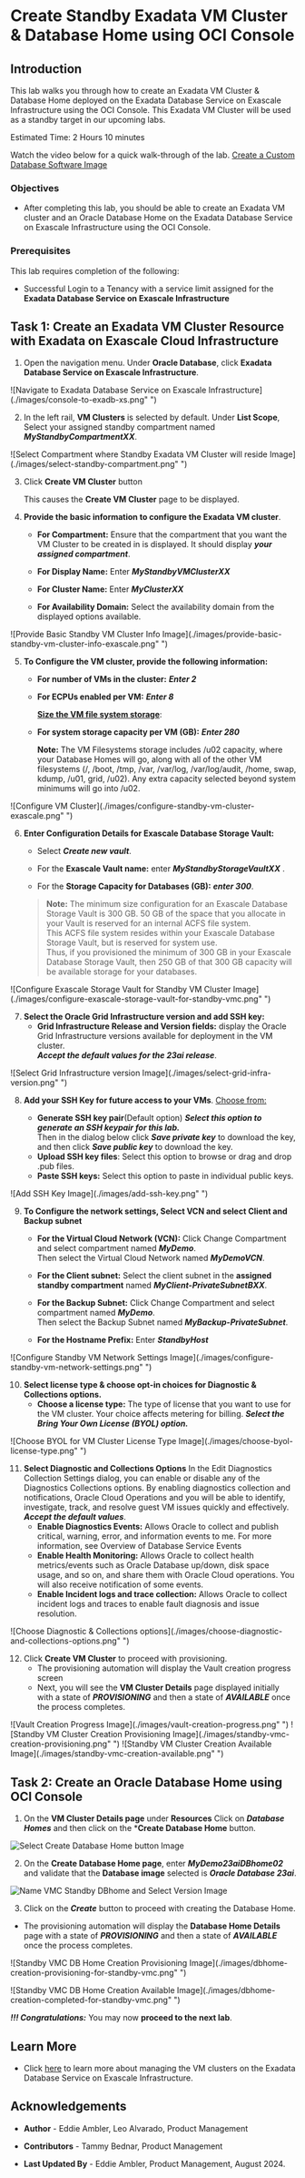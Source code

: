# Create Standby Exadata VM Cluster & Database Home using OCI Console


## Introduction

This lab walks you through how to create an Exadata VM Cluster & Database Home deployed on the Exadata Database Service on Exascale Infrastructure using the OCI Console. This Exadata VM Cluster will be used as a standby target in our upcoming labs.
 

Estimated Time: 2 Hours 10 minutes

Watch the video below for a quick walk-through of the lab.
  [Create a Custom Database Software Image](youtube:placeholder)

### Objectives

-   After completing this lab, you should be able to create an Exadata VM cluster and an Oracle Database Home on the Exadata Database Service on Exascale Infrastructure using the OCI Console.


### Prerequisites

This lab requires completion of the following:

* Successful Login to a Tenancy with a service limit assigned for the **Exadata Database Service on Exascale Infrastructure**

## Task 1: Create an Exadata VM Cluster Resource with Exadata on Exascale Cloud Infrastructure

1. Open the navigation menu. Under **Oracle Database**, click **Exadata Database Service on Exascale Infrastructure**.

  ![Navigate to Exadata Database Service on Exascale Infrastructure](./images/console-to-exadb-xs.png" ")

2. In the left rail, **VM Clusters** is selected by default. Under **List Scope**, Select your assigned standby compartment named ***MyStandbyCompartmentXX***. 
   
  ![Select Compartment where Standby Exadata VM Cluster will reside Image](./images/select-standby-compartment.png" ")

3. Click **Create VM Cluster** button 
    
    This causes the **Create VM Cluster** page to be displayed.  

4. **Provide the basic information to configure the Exadata VM cluster**.
    * **For Compartment:** Ensure that the compartment that you want the VM Cluster to be created in is displayed. It should display ***your assigned compartment***.

    * **For Display Name:** Enter ***MyStandbyVMClusterXX*** 

    * **For Cluster Name:** Enter ***MyClusterXX*** 

    * **For Availability Domain:** Select the availability domain from the displayed options available. 

 ![Provide Basic Standby VM Cluster Info Image](./images/provide-basic-standby-vm-cluster-info-exascale.png" ")

5. **To Configure the VM cluster, provide the following information:** 
    * **For number of VMs in the cluster:** ***Enter 2***
    * **For ECPUs enabled per VM:** ***Enter 8*** 

      <u>**Size the VM file system storage**</u>: 
    * **For system storage capacity per VM (GB):** ***Enter 280***

      **Note:**  The VM Filesystems storage includes /u02 capacity, where your Database Homes will go, along with all of the other VM filesystems (/, /boot, /tmp, /var, /var/log, /var/log/audit, /home, swap, kdump, /u01, grid, /u02). Any extra capacity selected beyond system minimums will go into /u02. 

  ![Configure VM Cluster](./images/configure-standby-vm-cluster-exascale.png" ")

6. **Enter Configuration Details for Exascale Database Storage Vault:** 
    * Select ***Create new vault***. 

    * For the **Exascale Vault name:** enter ***MyStandbyStorageVaultXX*** . 
    * For the **Storage Capacity for Databases (GB):** ***enter 300***. 

    > **Note:** The minimum size configuration for an Exascale Database Storage Vault is 300 GB. 50 GB of the space that you allocate in your Vault is reserved for an internal ACFS file system. <br>This ACFS file system resides within your Exascale Database Storage Vault, but is reserved for system use. <br>Thus, if you provisioned the minimum of 300 GB in your Exascale Database Storage Vault, then 250 GB of that 300 GB capacity will be available storage for your databases. 

  ![Configure Exascale Storage Vault for Standby VM Cluster Image](./images/configure-exascale-storage-vault-for-standby-vmc.png" ")

7. **Select the Oracle Grid Infrastructure version and add SSH key:** 
    * **Grid Infrastructure Release and Version fields:** display the Oracle Grid Infrastructure versions available for deployment in the VM cluster. <br/>
    ***Accept the default values for the 23ai release***.

  ![Select Grid Infrastructure version Image](./images/select-grid-infra-version.png" ")

8. **Add your SSH Key for future access to your VMs**. <u>Choose from:</u>

      * **Generate SSH key pair**(Default option) ***Select this option to generate an SSH keypair for this lab.*** <br>Then in the dialog below click ***Save private key*** to download the key, and then click ***Save public key*** to download the key. 
      * **Upload SSH key files**: Select this option to browse or drag and drop .pub files. 
      * **Paste SSH keys:** Select this option to paste in individual public keys.

  ![Add SSH Key Image](./images/add-ssh-key.png" ")
 

9. **To Configure the network settings, Select VCN and select Client and Backup subnet** 
    * **For the Virtual Cloud Network (VCN):** Click Change Compartment and select compartment named ***MyDemo***.  <br/>
    Then select the Virtual Cloud Network named ***MyDemoVCN***.
    
    * **For the Client subnet:** Select the client subnet in the **assigned standby compartment** named ***MyClient-PrivateSubnetBXX***. <br/>
    
    * **For the Backup Subnet:** Click Change Compartment and select compartment named ***MyDemo***.  <br/>
    Then select the Backup Subnet named ***MyBackup-PrivateSubnet***.
    
    * **For the Hostname Prefix:** Enter ***StandbyHost***

  ![Configure Standby VM Network Settings Image](./images/configure-standby-vm-network-settings.png" ")

10. **Select license type & choose opt-in choices for Diagnostic & Collections options.**
    * **Choose a license type:** The type of license that you want to use for the VM cluster. Your choice affects metering for billing. ***Select the Bring Your Own License (BYOL) option.*** 

  ![Choose BYOL for VM Cluster License Type Image](./images/choose-byol-license-type.png" ")

11. **Select Diagnostic and Collections Options**
In the Edit Diagnostics Collection Settings dialog, you can enable or disable any of the Diagnostics Collections options. By enabling diagnostics collection and notifications, Oracle Cloud Operations and you will be able to identify, investigate, track, and resolve guest VM issues quickly and effectively. ***Accept the default values***.
    * **Enable Diagnostics Events:** Allows Oracle to collect and publish critical, warning, error, and information events to me. For more information, see Overview of Database Service Events
    * **Enable Health Monitoring:** Allows Oracle to collect health metrics/events such as Oracle Database up/down, disk space usage, and so on, and share them with Oracle Cloud operations. You will also receive notification of some events. 
    * **Enable Incident logs and trace collection:** Allows Oracle to collect incident logs and traces to enable fault diagnosis and issue resolution. 
 
  ![Choose Diagnostic & Collections options](./images/choose-diagnostic-and-collections-options.png" ")

12. Click **Create VM Cluster** to proceed with provisioning. 
    * The provisioning automation will display the Vault creation progress screen
    * Next, you will see the **VM Cluster Details** page displayed initially with a state of ***PROVISIONING*** and then a state of ***AVAILABLE*** once the process completes.

  ![Vault Creation Progress Image](./images/vault-creation-progress.png" ")
  ![Standby VM Cluster Creation Provisioning Image](./images/standby-vmc-creation-provisioning.png" ")
  ![Standby VM Cluster Creation Available Image](./images/standby-vmc-creation-available.png" ")



## Task 2: Create an Oracle Database Home using OCI Console

1. On the **VM Cluster Details page** under **Resources** Click on ***Database Homes*** and then click on the ***Create Database Home** button.

  ![Select Create Database Home button Image](./images/dbhome-create-for-standby-vmc.png " ")

2. On the **Create Database Home page**, enter ***MyDemo23aiDBhome02*** and validate that the **Database image** selected is ***Oracle Database 23ai***.

  ![Name VMC Standby DBhome and Select Version Image](./images/dbhome-name-and-select-version-for-standby-vmc.png " ")

3. Click on the ***Create*** button to proceed with creating the Database Home.

  * The provisioning automation will display the **Database Home Details** page with a state of ***PROVISIONING*** and then a state of ***AVAILABLE*** once the process completes.

  ![Standby VMC DB Home Creation Provisioning Image](./images/dbhome-creation-provisioning-for-standby-vmc.png" ")

  ![Standby VMC DB Home Creation Available Image](./images/dbhome-creation-completed-for-standby-vmc.png" ")

***!!! Congratulations:*** You may now **proceed to the next lab**. 


## Learn More

* Click [here](https://docs.oracle.com/en-us/iaas/exadb-xs/doc/manage-vm-clusters.html) to learn more about managing the VM clusters on the Exadata Database Service on Exascale Infrastructure.

## Acknowledgements

* **Author** - Eddie Ambler, Leo Alvarado, Product Management

* **Contributors** - Tammy Bednar, Product Management

* **Last Updated By** - Eddie Ambler, Product Management, August 2024.
